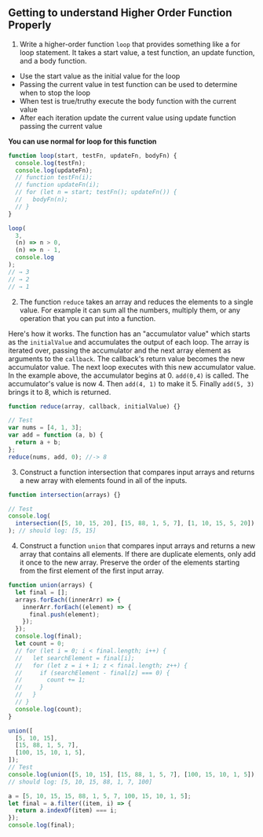 ## Getting to understand Higher Order Function Properly

1. Write a higher-order function `loop` that provides something like a for loop statement. It takes a start value, a test function, an update function, and a body function.

- Use the start value as the initial value for the loop
- Passing the current value in test function can be used to determine when to stop the loop
- When test is true/truthy execute the body function with the current value
- After each iteration update the current value using update function passing the current value

**You can use normal for loop for this function**

```js
function loop(start, testFn, updateFn, bodyFn) {
  console.log(testFn);
  console.log(updateFn);
  // function testFn(i);
  // function updateFn(i);
  // for (let n = start; testFn(); updateFn()) {
  //   bodyFn(n);
  // }
}

loop(
  3,
  (n) => n > 0,
  (n) => n - 1,
  console.log
);
// → 3
// → 2
// → 1
```

2. The function `reduce` takes an array and reduces the elements to a single value. For example it can sum all the numbers, multiply them, or any operation that you can put into a function.

Here's how it works. The function has an "accumulator value" which starts as the `initialValue` and accumulates the output of each loop. The array is iterated over, passing the accumulator and the next array element as arguments to the `callback`. The callback's return value becomes the new accumulator value. The next loop executes with this new accumulator value. In the example above, the accumulator begins at 0. `add(0,4)` is called. The accumulator's value is now 4. Then `add(4, 1)` to make it 5. Finally `add(5, 3)` brings it to 8, which is returned.

```js
function reduce(array, callback, initialValue) {}

// Test
var nums = [4, 1, 3];
var add = function (a, b) {
  return a + b;
};
reduce(nums, add, 0); //-> 8
```

3. Construct a function intersection that compares input arrays and returns a new array with elements found in all of the inputs.

```js
function intersection(arrays) {}

// Test
console.log(
  intersection([5, 10, 15, 20], [15, 88, 1, 5, 7], [1, 10, 15, 5, 20])
); // should log: [5, 15]
```

4. Construct a function `union` that compares input arrays and returns a new array that contains all elements. If there are duplicate elements, only add it once to the new array. Preserve the order of the elements starting from the first element of the first input array.

```js
function union(arrays) {
  let final = [];
  arrays.forEach((innerArr) => {
    innerArr.forEach((element) => {
      final.push(element);
    });
  });
  console.log(final);
  let count = 0;
  // for (let i = 0; i < final.length; i++) {
  //   let searchElement = final[i];
  //   for (let z = i + 1; z < final.length; z++) {
  //     if (searchElement - final[z] === 0) {
  //       count += 1;
  //     }
  //   }
  // }
  console.log(count);
}

union([
  [5, 10, 15],
  [15, 88, 1, 5, 7],
  [100, 15, 10, 1, 5],
]);
// Test
console.log(union([5, 10, 15], [15, 88, 1, 5, 7], [100, 15, 10, 1, 5]));
// should log: [5, 10, 15, 88, 1, 7, 100]
```

```js
a = [5, 10, 15, 15, 88, 1, 5, 7, 100, 15, 10, 1, 5];
let final = a.filter((item, i) => {
  return a.indexOf(item) === i;
});
console.log(final);
```
